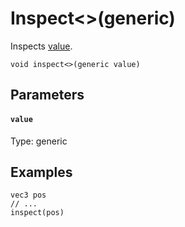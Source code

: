 # Inspect<>(generic)

Inspects [value](#value).

```
void inspect<>(generic value)
```

## Parameters

#### `value`
Type: generic

## Examples

``` fcs
vec3 pos
// ...
inspect(pos)
```

